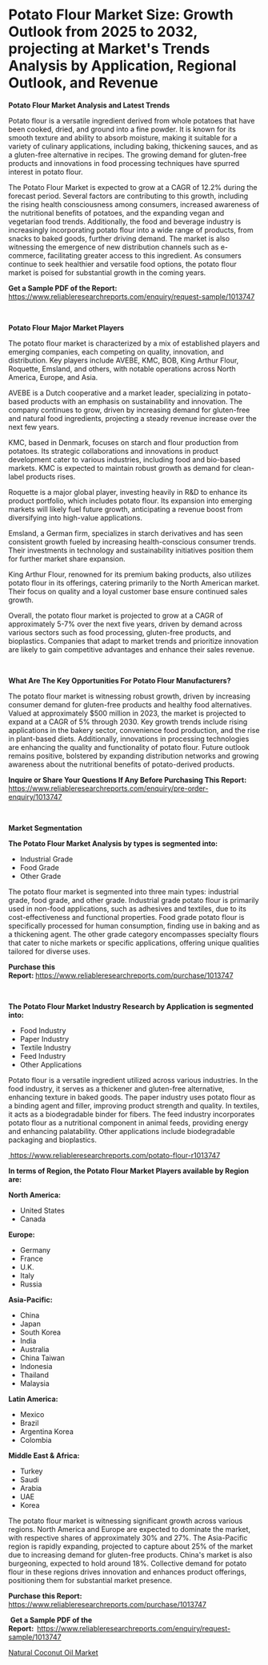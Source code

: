 <p><h1>Potato Flour Market Size: Growth Outlook from 2025 to 2032, projecting at Market's Trends Analysis by Application, Regional Outlook, and Revenue</h1></p><p><strong>Potato Flour Market Analysis and Latest Trends</strong></p>
<p><p>Potato flour is a versatile ingredient derived from whole potatoes that have been cooked, dried, and ground into a fine powder. It is known for its smooth texture and ability to absorb moisture, making it suitable for a variety of culinary applications, including baking, thickening sauces, and as a gluten-free alternative in recipes. The growing demand for gluten-free products and innovations in food processing techniques have spurred interest in potato flour.</p><p>The Potato Flour Market is expected to grow at a CAGR of 12.2% during the forecast period. Several factors are contributing to this growth, including the rising health consciousness among consumers, increased awareness of the nutritional benefits of potatoes, and the expanding vegan and vegetarian food trends. Additionally, the food and beverage industry is increasingly incorporating potato flour into a wide range of products, from snacks to baked goods, further driving demand. The market is also witnessing the emergence of new distribution channels such as e-commerce, facilitating greater access to this ingredient. As consumers continue to seek healthier and versatile food options, the potato flour market is poised for substantial growth in the coming years.</p></p>
<p><strong>Get a Sample PDF of the Report:&nbsp;</strong> <a href="https://www.reliableresearchreports.com/enquiry/request-sample/1013747?utm_campaign=2513&utm_medium=2&utm_source=Github&utm_content=ia&utm_term=14022025&utm_id=potato-flour">https://www.reliableresearchreports.com/enquiry/request-sample/1013747</a></p>
<p>&nbsp;</p>
<p><strong>Potato Flour Major Market Players</strong></p>
<p><p>The potato flour market is characterized by a mix of established players and emerging companies, each competing on quality, innovation, and distribution. Key players include AVEBE, KMC, BOB, King Arthur Flour, Roquette, Emsland, and others, with notable operations across North America, Europe, and Asia.</p><p>AVEBE is a Dutch cooperative and a market leader, specializing in potato-based products with an emphasis on sustainability and innovation. The company continues to grow, driven by increasing demand for gluten-free and natural food ingredients, projecting a steady revenue increase over the next few years.</p><p>KMC, based in Denmark, focuses on starch and flour production from potatoes. Its strategic collaborations and innovations in product development cater to various industries, including food and bio-based markets. KMC is expected to maintain robust growth as demand for clean-label products rises.</p><p>Roquette is a major global player, investing heavily in R&D to enhance its product portfolio, which includes potato flour. Its expansion into emerging markets will likely fuel future growth, anticipating a revenue boost from diversifying into high-value applications.</p><p>Emsland, a German firm, specializes in starch derivatives and has seen consistent growth fueled by increasing health-conscious consumer trends. Their investments in technology and sustainability initiatives position them for further market share expansion.</p><p>King Arthur Flour, renowned for its premium baking products, also utilizes potato flour in its offerings, catering primarily to the North American market. Their focus on quality and a loyal customer base ensure continued sales growth.</p><p>Overall, the potato flour market is projected to grow at a CAGR of approximately 5-7% over the next five years, driven by demand across various sectors such as food processing, gluten-free products, and bioplastics. Companies that adapt to market trends and prioritize innovation are likely to gain competitive advantages and enhance their sales revenue.</p></p>
<p>&nbsp;</p>
<p><strong>What Are The Key Opportunities For Potato Flour Manufacturers?</strong></p>
<p><p>The potato flour market is witnessing robust growth, driven by increasing consumer demand for gluten-free products and healthy food alternatives. Valued at approximately $500 million in 2023, the market is projected to expand at a CAGR of 5% through 2030. Key growth trends include rising applications in the bakery sector, convenience food production, and the rise in plant-based diets. Additionally, innovations in processing technologies are enhancing the quality and functionality of potato flour. Future outlook remains positive, bolstered by expanding distribution networks and growing awareness about the nutritional benefits of potato-derived products.</p></p>
<p><strong>Inquire or Share Your Questions If Any Before Purchasing This Report:</strong> <a href="https://www.reliableresearchreports.com/enquiry/pre-order-enquiry/1013747?utm_campaign=2513&utm_medium=2&utm_source=Github&utm_content=ia&utm_term=14022025&utm_id=potato-flour">https://www.reliableresearchreports.com/enquiry/pre-order-enquiry/1013747</a></p>
<p>&nbsp;</p>
<p><strong>Market Segmentation</strong></p>
<p><strong>The Potato Flour Market Analysis by types is segmented into:</strong></p>
<p><ul><li>Industrial Grade</li><li>Food Grade</li><li>Other Grade</li></ul></p>
<p><p>The potato flour market is segmented into three main types: industrial grade, food grade, and other grade. Industrial grade potato flour is primarily used in non-food applications, such as adhesives and textiles, due to its cost-effectiveness and functional properties. Food grade potato flour is specifically processed for human consumption, finding use in baking and as a thickening agent. The other grade category encompasses specialty flours that cater to niche markets or specific applications, offering unique qualities tailored for diverse uses.</p></p>
<p><strong>Purchase this Report:&nbsp;</strong><a href="https://www.reliableresearchreports.com/purchase/1013747?utm_campaign=2513&utm_medium=2&utm_source=Github&utm_content=ia&utm_term=14022025&utm_id=potato-flour">https://www.reliableresearchreports.com/purchase/1013747</a></p>
<p>&nbsp;</p>
<p><strong>The Potato Flour Market Industry Research by Application is segmented into:</strong></p>
<p><ul><li>Food Industry</li><li>Paper Industry</li><li>Textile Industry</li><li>Feed Industry</li><li>Other Applications</li></ul></p>
<p><p>Potato flour is a versatile ingredient utilized across various industries. In the food industry, it serves as a thickener and gluten-free alternative, enhancing texture in baked goods. The paper industry uses potato flour as a binding agent and filler, improving product strength and quality. In textiles, it acts as a biodegradable binder for fibers. The feed industry incorporates potato flour as a nutritional component in animal feeds, providing energy and enhancing palatability. Other applications include biodegradable packaging and bioplastics.</p></p>
<p><a href="https://www.reliableresearchreports.com/potato-flour-r1013747?utm_campaign=2513&utm_medium=2&utm_source=Github&utm_content=ia&utm_term=14022025&utm_id=potato-flour">&nbsp;https://www.reliableresearchreports.com/potato-flour-r1013747</a></p>
<p><strong>In terms of Region, the Potato Flour Market Players available by Region are:</strong></p>
<p>
    <p> <strong> North America: </strong>
        <ul>
            <li>United States</li>
            <li>Canada</li>
        </ul>
        </p> 
    <p> <strong> Europe: </strong>
        <ul>
            <li>Germany</li>
            <li>France</li>
            <li>U.K.</li>
            <li>Italy</li>
            <li>Russia</li>
        </ul>
        </p> 
    <p> <strong> Asia-Pacific: </strong>
        <ul>
            <li>China</li>
            <li>Japan</li>
            <li>South Korea</li>
            <li>India</li>
            <li>Australia</li>
            <li>China Taiwan</li>
            <li>Indonesia</li>
            <li>Thailand</li>
            <li>Malaysia</li>
        </ul>
        </p> 
    <p> <strong> Latin America: </strong>
        <ul>
            <li>Mexico</li>
            <li>Brazil</li>
            <li>Argentina Korea</li>
            <li>Colombia</li>
        </ul>
        </p> 
    <p> <strong> Middle East & Africa: </strong>
        <ul>
            <li>Turkey</li>
            <li>Saudi</li>
            <li>Arabia</li>
            <li>UAE</li>
            <li>Korea</li>
        </ul>
    </p>
    </p>
<p><p>The potato flour market is witnessing significant growth across various regions. North America and Europe are expected to dominate the market, with respective shares of approximately 30% and 27%. The Asia-Pacific region is rapidly expanding, projected to capture about 25% of the market due to increasing demand for gluten-free products. China's market is also burgeoning, expected to hold around 18%. Collective demand for potato flour in these regions drives innovation and enhances product offerings, positioning them for substantial market presence.</p></p>
<p><strong>Purchase this Report: </strong><a href="https://www.reliableresearchreports.com/purchase/1013747?utm_campaign=2513&utm_medium=2&utm_source=Github&utm_content=ia&utm_term=14022025&utm_id=potato-flour">https://www.reliableresearchreports.com/purchase/1013747</a></p>
<p>&nbsp;<strong>Get a Sample PDF of the Report:&nbsp;&nbsp;</strong><a href="https://www.reliableresearchreports.com/enquiry/request-sample/1013747?utm_campaign=2513&utm_medium=2&utm_source=Github&utm_content=ia&utm_term=14022025&utm_id=potato-flour">https://www.reliableresearchreports.com/enquiry/request-sample/1013747</a></p>
<p><strong></strong></p>
<p><p><a href="https://github.com/ovtkosle/Market-Research-Report-List-1/blob/main/natural-coconut-oil-market.md?utm_campaign=2513&utm_medium=2&utm_source=Github&utm_content=ia&utm_term=14022025&utm_id=potato-flour">Natural Coconut Oil Market</a></p></p>
